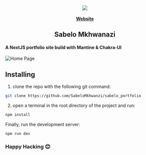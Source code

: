 

<h2 align="center">
   <b>
        <a href=""><img src="https://github.com/SabeloMkhwanzi/sabelo_portfolio/blob/main/public/logo.sabelo.png" /></a><br>
    </b>
</h2>


<p align="center">
    <a href=""><b>Website</b></a>
</p> 

<h2 align="center">
 Sabelo Mkhwanazi 
</h2>

#### A NextJS portfolio site build with Mantine & Chakra-UI
![Home Page](https://github.com/SabeloMkhwanzi/sabelo_portfolio/blob/main/public/Sabelo_portfolio_site.png)

## Installing

1. clone the repo with the following git command:

```bash
git clone https://github.com/SabeloMkhwanzi/sabelo_portfolio
```

2. open a terminal in the root directory of the project and run:

```bash
npm install
```

Finally, run the development server:

```bash
npm run dev
```

### Happy Hacking 😊
